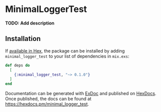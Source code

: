 # MinimalLoggerTest

**TODO: Add description**

## Installation

If [available in Hex](https://hex.pm/docs/publish), the package can be installed
by adding `minimal_logger_test` to your list of dependencies in `mix.exs`:

```elixir
def deps do
  [
    {:minimal_logger_test, "~> 0.1.0"}
  ]
end
```

Documentation can be generated with [ExDoc](https://github.com/elixir-lang/ex_doc)
and published on [HexDocs](https://hexdocs.pm). Once published, the docs can
be found at <https://hexdocs.pm/minimal_logger_test>.

